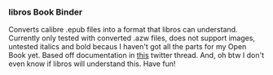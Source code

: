 ### libros Book Binder
Converts calibre .epub files into a format that libros can understand. 
Currently only tested with converted .azw files, does not support images, untested italics and bold
becaus I haven't got all the parts for my Open Book yet.
Based off documentation in [this](https://twitter.com/josecastillo/status/1533103137455751168) twitter thread.
And, oh btw I don't even know if libros will understand this.
Have fun!